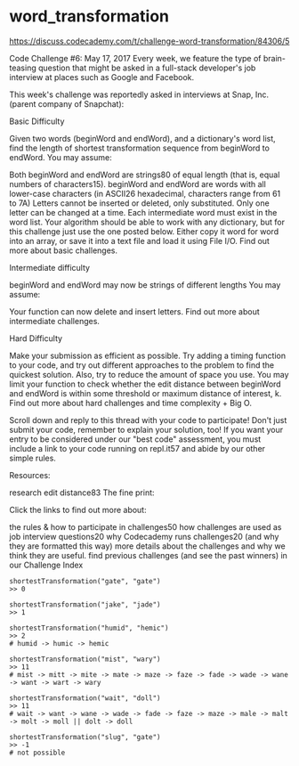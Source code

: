 # word_transformation
https://discuss.codecademy.com/t/challenge-word-transformation/84306/5


Code Challenge #6: May 17, 2017
Every week, we feature the type of brain-teasing question that might be asked in a full-stack developer's job interview at places such as Google and Facebook.

This week's challenge was reportedly asked in interviews at Snap, Inc. (parent company of Snapchat):

Basic Difficulty

Given two words (beginWord and endWord), and a dictionary's word list, find the length of shortest transformation sequence from beginWord to endWord.
You may assume:

Both beginWord and endWord are strings80 of equal length (that is, equal numbers of characters15).
beginWord and endWord are words with all lower-case characters (in ASCII26 hexadecimal, characters range from 61 to 7A)
Letters cannot be inserted or deleted, only substituted.
Only one letter can be changed at a time.
Each intermediate word must exist in the word list.
Your algorithm should be able to work with any dictionary, but for this challenge just use the one posted below. Either copy it word for word into an array, or save it into a text file and load it using File I/O.
Find out more about basic challenges.

Intermediate difficulty

beginWord and endWord may now be strings of different lengths
You may assume:

Your function can now delete and insert letters.
Find out more about intermediate challenges.

Hard Difficulty

Make your submission as efficient as possible.
Try adding a timing function to your code, and try out different approaches to the problem to find the quickest solution. Also, try to reduce the amount of space you use.
You may limit your function to check whether the edit distance between beginWord and endWord is within some threshold or maximum distance of interest, k.
Find out more about hard challenges and time complexity + Big O.

Scroll down and reply to this thread with your code to participate! Don't just submit your code, remember to explain your solution, too! If you want your entry to be considered under our "best code" assessment, you must include a link to your code running on repl.it57 and abide by our other simple rules.

Resources:

research edit distance83
The fine print:

Click the links to find out more about:

the rules & how to participate in challenges50
how challenges are used as job interview questions20
why Codecademy runs challenges20 (and why they are formatted this way)
more details about the challenges and why we think they are useful.
find previous challenges (and see the past winners) in our Challenge Index


    shortestTransformation("gate", "gate")
    >> 0

    shortestTransformation("jake", "jade")
    >> 1

    shortestTransformation("humid", "hemic")
    >> 2
    # humid -> humic -> hemic

    shortestTransformation("mist", "wary")
    >> 11
    # mist -> mitt -> mite -> mate -> maze -> faze -> fade -> wade -> wane -> want -> wart -> wary

    shortestTransformation("wait", "doll")
    >> 11
    # wait -> want -> wane -> wade -> fade -> faze -> maze -> male -> malt -> molt -> moll || dolt -> doll

    shortestTransformation("slug", "gate")
    >> -1
    # not possible
